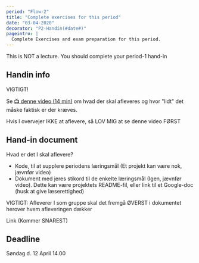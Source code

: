 ```yaml
---
period: "Flow-2"
title: "Complete exercises for this period"
date: "03-04-2020"
decorator: "P2-Handin(#date#)"
pageintro: |
  Complete Exercises and exam preparation for this period.
---
```


This is NOT a lecture. You should complete your period-1 hand-in

## Handin info
VIGTIGT!

Se [:tv: denne video (14 min)](https://www.youtube.com/watch?v=vRpvhw12fqc) om hvad der skal afleveres og hvor "lidt" det måske faktisk er der kræves.

Hvis I overvejer IKKE at aflevere, så LOV MIG at se denne video FØRST


## Hand-in document
Hvad er det I skal aflevere?
- Kode, til at supplere periodens læringsmål (Et projekt kan være nok, jævnfør video)
- Dokument med jeres stikord til de enkelte læringsmål (Igen, jævnfør video). Dette kan være projektets README-fil, eller link til et Google-doc (husk at give læserettighed)

VIGTIGT: Afleverer I som gruppe skal det fremgå ØVERST i dokumentet herover hvem afleveringen dækker

Link  (Kommer SNAREST)

## Deadline

Søndag d. 12 April 14.00
